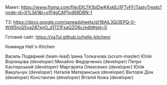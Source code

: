 Макет: https://www.figma.com/file/DfLTK1bjDwKKxkEJ1FTyFF/TastyTreats?node-id=0%3A1&t=o1FdgCAP1yd69DBN-1

ТЗ: https://docs.google.com/spreadsheets/d/18AiL3Qi3EPQ-0-WW5roQ5va287xnO_d1721FsaQZO6c/edit#gid=0

Готовий сайт: https://va7ul.github.io/hells-kitchen/

Команда Hell`s-Kitchen

Василь Подвірний (team-lead)
Ірина Толкачова (scrum-master)
Юлія Воронцова (developer)
Михайло Федорченко (developer)
Петро Касперський (developer)
Маргарита Олексенко (developer)
Юлія Вакульчук (developer)
Наталія Материнська (developer)
Вікторія Дон (developer)
Константин (developer)
Віталій Кожа (developer)
